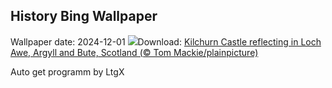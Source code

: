 ## History Bing Wallpaper
Wallpaper date: 2024-12-01
![](https://www.bing.com/th?id=OHR.KilchurnAutumn_EN-CA3966319675_UHD.jpg&w=1000)Download: [Kilchurn Castle reflecting in Loch Awe, Argyll and Bute, Scotland (© Tom Mackie/plainpicture)](https://www.bing.com/th?id=OHR.KilchurnAutumn_EN-CA3966319675_UHD.jpg)

Auto get programm by LtgX
